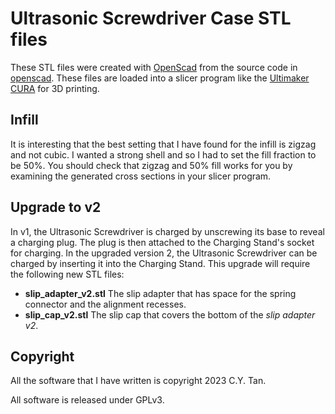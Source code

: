 # Ultrasonic Screwdriver Case STL files

These STL files were created with [OpenScad](https://openscad.org/) from
the source code in
[openscad](https://github.com/cytan299/Ultrasonic_Screwdriver/tree/main/openscad). These
files are loaded into a slicer program like the [Ultimaker
CURA](https://ultimaker.com/software/ultimaker-cura/) for 3D printing.

## Infill

It is interesting that the best setting that I have found for the infill is
zigzag and not cubic. I wanted a strong shell and so I had to set the
fill fraction to be 50%. You should check that zigzag and 50% fill
works for you by examining the generated cross sections in your slicer
program.

## Upgrade to v2

In v1, the Ultrasonic Screwdriver is charged by unscrewing its base to
reveal a charging plug. The plug is then attached to the Charging
Stand's socket for charging. In the upgraded version 2, the Ultrasonic
Screwdriver can be charged by inserting it into the Charging
Stand. This upgrade will require the following new STL files:

* **slip_adapter_v2.stl** The slip adapter that has space for the spring
  connector and the alignment recesses.
* **slip_cap_v2.stl** The slip cap that covers the bottom of the _slip
adapter v2_.

## Copyright

All the software that I have written is copyright 2023 C.Y. Tan.

All software is released under GPLv3.







 
